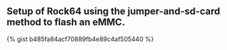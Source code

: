 ## Setup of Rock64 using the jumper-and-sd-card method to flash an eMMC.

{% gist  b485fa84acf70889fb4e89c4af505440 %}
